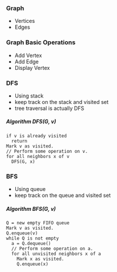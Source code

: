 ### Graph
- Vertices
- Edges

### Graph Basic Operations
- Add Vertex
- Add Edge
- Display Vertex

### DFS
- Using stack
- keep track on the stack and visited set
- tree traversal is actually DFS

##### Algorithm DFS(G, v)
```
if v is already visited
  return        
Mark v as visited.
// Perform some operation on v.
for all neighbors x of v
  DFS(G, x)
```

### BFS
- Using queue
- keep track on the queue and visited set

##### Algorithm BFS(G, v)
```
Q = new empty FIFO queue
Mark v as visited.
Q.enqueue(v)
while Q is not empty
  a = Q.dequeue()
  // Perform some operation on a.
  for all unvisited neighbors x of a
    Mark x as visited.
    Q.enqueue(x)
```